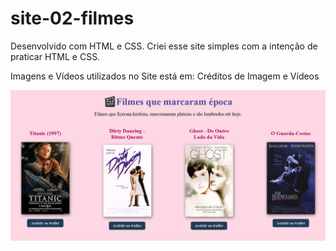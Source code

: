 # site-02-filmes
Desenvolvido com HTML e CSS.
Criei esse site simples com a intenção de praticar HTML e CSS.

Imagens e Vídeos utilizados no Site está em: Créditos de Imagem e Vídeos

![Filmes](./img/Filmes_page.jpg)


